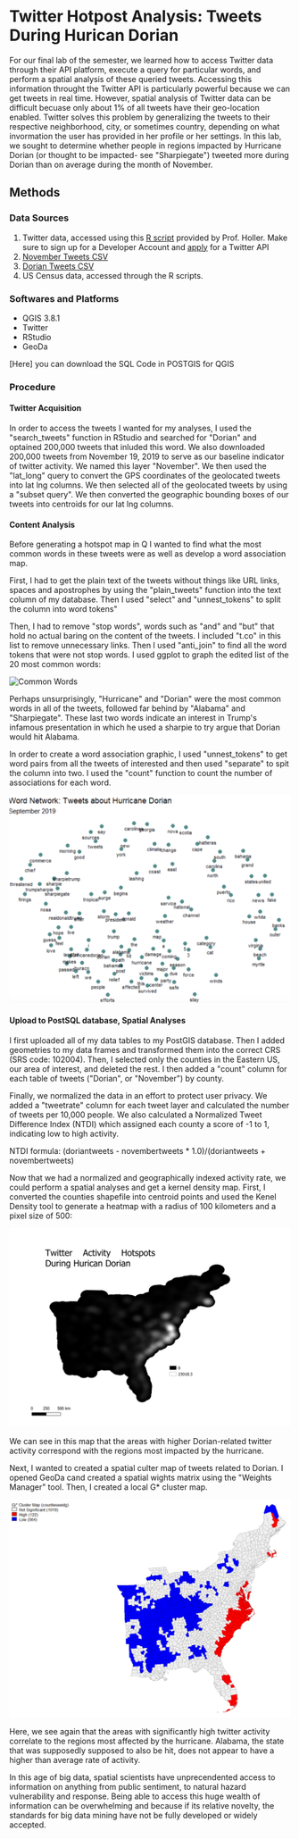# Twitter Hotpost Analysis: Tweets During Hurican Dorian 

For our final lab of the semester, we learned how to access Twitter data through their API platform, execute a query for particular words, and perform a spatial analysis of these queried tweets. Accessing this information throught the Twitter API is particularly powerful because we can get tweets in real time. However, spatial analysis of Twitter data can be difficult becuase only about 1% of all tweets have their geo-location enabled. Twitter solves this problem by generalizing the tweets to their respective neighborhood, city, or sometimes country, depending on what invormation the user has provided in her profile or her settings. In this lab, we sought to determine whether people in regions impacted by Hurricane Dorian (or thought to be impacted- see "Sharpiegate") tweeted more during Dorian than on average during the month of November. 

## Methods

### Data Sources

1. Twitter data, accessed using this [R script](twitterForLab.r) provided by Prof. Holler. Make sure to sign up for a Developer Account and [apply](https://developer.twitter.com/en/apply-for-access) for a Twitter API 
2. [November Tweets CSV](novemberData.csv) 
3. [Dorian Tweets CSV](dorianData.csv) 
4. US Census data, accessed through the R scripts. 

### Softwares and Platforms

* QGIS 3.8.1
* Twitter
* RStudio
* GeoDa

[Here] you can download the SQL Code in POSTGIS for QGIS
### Procedure

#### Twitter Acquisition

In order to access the tweets I wanted for my analyses, I used the "search_tweets" function in RStudio and searched for "Dorian" and optained 200,000 tweets that inluded this word. We also downloaded 200,000 tweets from November 19, 2019 to serve as our baseline indicator of twitter activity. We named this layer "November". We then used the "lat_long" query to convert the GPS coordinates of the geolocated tweets into lat lng columns. We then selected all of the geolocated tweets by using a "subset query". We then converted the geographic bounding boxes of our tweets into centroids for our lat lng columns. 

#### Content Analysis

Before generating a hotspot map in Q I wanted to find what the most common words in these tweets were as well as develop a word association map. 

First, I had to get the plain text of the tweets without things like URL links, spaces and apostrophes by using the "plain_tweets" function into the text column of my database. Then I used "select" and "unnest_tokens" to split the column into word tokens" 

Then, I had to remove "stop words", words such as "and" and "but" that hold no actual baring on the content of the tweets. I included "t.co" in this list to remove unnecessary links. Then I used "anti_join" to find all the word tokens that were not stop words. I used ggplot to graph the edited list of the 20 most common words:

![Common Words](countuniqewords.png)

Perhaps unsurprisingly, "Hurricane" and "Dorian" were the most common words in all of the tweets, followed far behind by "Alabama" and "Sharpiegate". These last two words indicate an interest in Trump's infamous presentation in which he used a sharpie to try argue that Dorian would hit Alabama. 

In order to create a word association graphic, I used "unnest_tokens" to get word pairs from all the tweets of interested and then used "separate" to spit the column into two. I used the "count" function to count the number of associations for each word. 

![Word Associations](wordnetwork.png) 

#### Upload to PostSQL database, Spatial Analyses

I first uploaded all of my data tables to my PostGIS database. Then I added geometries to my data frames and transformed them into the correct CRS (SRS code: 102004). Then, I selected only the counties in the Eastern US, our area of interest, and deleted the rest. I then added a "count" column for each table of tweets ("Dorian", or "November") by county.

Finally, we normalized the data in an effort to protect user privacy. We added a "tweetrate" column for each tweet layer and calculated the number of tweets per 10,000 people. We also calculated a Normalized Tweet Difference Index (NTDI) which assigned each county a score of -1 to 1, indicating low to high activity. 

NTDI formula: (doriantweets - novembertweets * 1.0)/(doriantweets + novembertweets) 

Now that we had a normalized and geographically indexed activity rate, we could perform a spatial analyses and get a kernel density map. 
First, I converted the counties shapefile into centroid points and used the Kenel Density tool to generate a heatmap with a radius of 100 kilometers and a pixel size of 500:

![Heatmap](heatdensitymap.png) 

We can see in this map that the areas with higher Dorian-related twitter activity correspond with the regions most impacted by the hurricane.

Next, I wanted to created a spatial culter map of tweets related to Dorian. I opened GeoDa cand created a spatial wights matrix using the "Weights Manager" tool. Then, I created a local G* cluster map. 

![clustermap](highlowsignificance.png) 

Here, we see again that the areas with significantly high twitter activity correlate to the regions most affected by the hurricane. Alabama, the state that was supposedly supposed to also be hit, does not appear to have a higher than average rate of activity.



















In this age of big data, spatial scientists have unprecendented access to information on anything from public sentiment, to natural hazard vulnerability and response. Being able to access this huge wealth of information can be overwhelming and because if its relative novelty, the standards for big data mining have not be fully developed or widely accepted.
